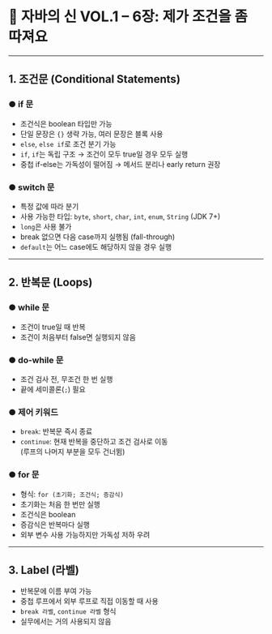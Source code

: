 # 📘 자바의 신 VOL.1 – 6장: 제가 조건을 좀 따져요

---

## 1. 조건문 (Conditional Statements)

### ● if 문
- 조건식은 boolean 타입만 가능
- 단일 문장은 `{}` 생략 가능, 여러 문장은 블록 사용
- `else`, `else if`로 조건 분기 가능
- `if`, `if`는 독립 구조 → 조건이 모두 true일 경우 모두 실행
- 중첩 if-else는 가독성이 떨어짐 → 메서드 분리나 early return 권장

### ● switch 문
- 특정 값에 따라 분기
- 사용 가능한 타입: `byte`, `short`, `char`, `int`, `enum`, `String` (JDK 7+)
- `long`은 사용 불가
- break 없으면 다음 case까지 실행됨 (fall-through)
- `default`는 어느 case에도 해당하지 않을 경우 실행

---

## 2. 반복문 (Loops)

### ● while 문
- 조건이 true일 때 반복
- 조건이 처음부터 false면 실행되지 않음

### ● do-while 문
- 조건 검사 전, 무조건 한 번 실행
- 끝에 세미콜론(`;`) 필요

### ● 제어 키워드
- `break`: 반복문 즉시 종료
- `continue`: 현재 반복을 중단하고 조건 검사로 이동  
  (루프의 나머지 부분을 모두 건너뜀)

### ● for 문
- 형식: `for (초기화; 조건식; 증감식)`
- 초기화는 처음 한 번만 실행
- 조건식은 boolean
- 증감식은 반복마다 실행
- 외부 변수 사용 가능하지만 가독성 저하 우려

---

## 3. Label (라벨)

- 반복문에 이름 부여 가능
- 중첩 루프에서 외부 루프로 직접 이동할 때 사용
- `break 라벨`, `continue 라벨` 형식
- 실무에서는 거의 사용되지 않음


